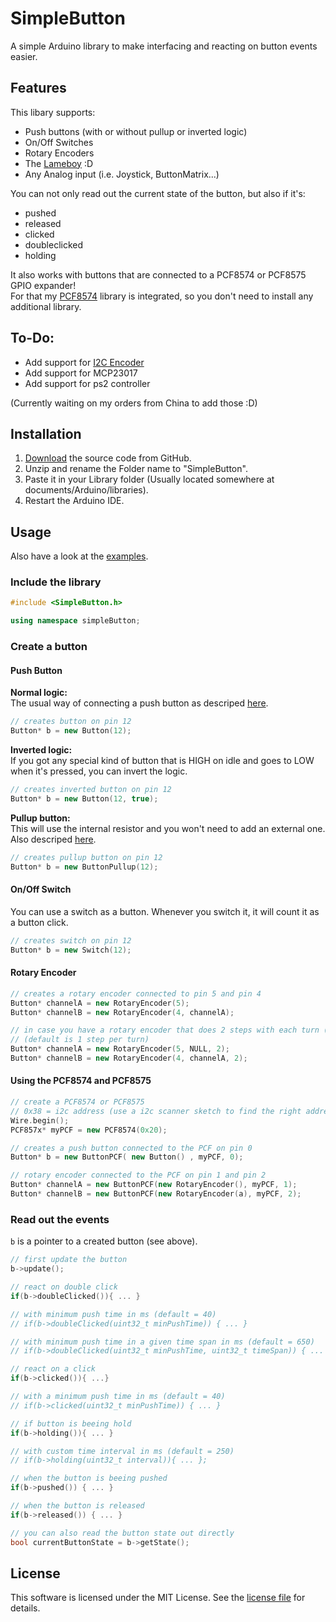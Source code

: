 # SimpleButton
A simple Arduino library to make interfacing and reacting on button events easier.

## Features

This libary supports:  
- Push buttons (with or without pullup or inverted logic)
- On/Off Switches
- Rotary Encoders
- The [Lameboy](https://hackaday.io/project/26823-lameboy-another-esp12-handheld) :D
- Any Analog input (i.e. Joystick, ButtonMatrix...)

You can not only read out the current state of the button, but also if it's:    
- pushed
- released
- clicked
- doubleclicked
- holding

It also works with buttons that are connected to a PCF8574 or PCF8575 GPIO expander!  
For that my [PCF8574](https://github.com/spacehuhn/PCF8574) library is integrated, so you don't need to install any additional library.  

## To-Do:
- Add support for [I2C Encoder](https://www.tindie.com/products/Saimon/i2c-encoder-connect-rotary-encoders-on-i2c-bus/)
- Add support for MCP23017
- Add support for ps2 controller

(Currently waiting on my orders from China to add those :D)

## Installation

1) [Download](https://github.com/spacehuhn/SimpleButton/archive/master.zip) the source code from GitHub.  
2) Unzip and rename the Folder name to "SimpleButton".  
3) Paste it in your Library folder (Usually located somewhere at documents/Arduino/libraries).  
4) Restart the Arduino IDE.  

## Usage

Also have a look at the [examples](https://github.com/spacehuhn/SimpleButton/tree/master/examples).  

### Include the library
```c++
#include <SimpleButton.h>

using namespace simpleButton;
```

### Create a button

#### Push Button

**Normal logic:**  
The usual way of connecting a push button as descriped [here](https://www.arduino.cc/en/Tutorial/Button).  
```c++
// creates button on pin 12
Button* b = new Button(12);
```

**Inverted logic:**  
If you got any special kind of button that is HIGH on idle and goes to LOW when it's pressed, you can invert the logic.  
```c++
// creates inverted button on pin 12
Button* b = new Button(12, true);
```

**Pullup button:**  
This will use the internal resistor and you won't need to add an external one. Also descriped [here](https://www.arduino.cc/en/Tutorial/InputPullupSerial).  
```c++
// creates pullup button on pin 12
Button* b = new ButtonPullup(12);
```

#### On/Off Switch
You can use a switch as a button. Whenever you switch it, it will count it as a button click.  
```c++
// creates switch on pin 12
Button* b = new Switch(12);
```

#### Rotary Encoder
```c++
// creates a rotary encoder connected to pin 5 and pin 4
Button* channelA = new RotaryEncoder(5);
Button* channelB = new RotaryEncoder(4, channelA);

// in case you have a rotary encoder that does 2 steps with each turn (x1 encoding):
// (default is 1 step per turn)
Button* channelA = new RotaryEncoder(5, NULL, 2);
Button* channelB = new RotaryEncoder(4, channelA, 2);
```

#### Using the PCF8574 and PCF8575
```c++
// create a PCF8574 or PCF8575
// 0x38 = i2c address (use a i2c scanner sketch to find the right address)
Wire.begin();
PCF857x* myPCF = new PCF8574(0x20);

// creates a push button connected to the PCF on pin 0
Button* b = new ButtonPCF( new Button() , myPCF, 0);

// rotary encoder connected to the PCF on pin 1 and pin 2
Button* channelA = new ButtonPCF(new RotaryEncoder(), myPCF, 1);
Button* channelB = new ButtonPCF(new RotaryEncoder(a), myPCF, 2);
```

### Read out the events
`b` is a pointer to a created button (see above).
```c++
// first update the button
b->update();

// react on double click
if(b->doubleClicked()){ ... }

// with minimum push time in ms (default = 40)
// if(b->doubleClicked(uint32_t minPushTime)) { ... }

// with minimum push time in a given time span in ms (default = 650)
// if(b->doubleClicked(uint32_t minPushTime, uint32_t timeSpan)) { ... }

// react on a click		
if(b->clicked()){ ...}

// with a minimum push time in ms (default = 40)
// if(b->clicked(uint32_t minPushTime)) { ... }

// if button is beeing hold
if(b->holding()){ ... }

// with custom time interval in ms (default = 250)
// if(b->holding(uint32_t interval)){ ... };

// when the button is beeing pushed
if(b->pushed()) { ... }

// when the button is released
if(b->released()) { ... }

// you can also read the button state out directly
bool currentButtonState = b->getState();
```


## License

This software is licensed under the MIT License. See the [license file](LICENSE) for details.  
